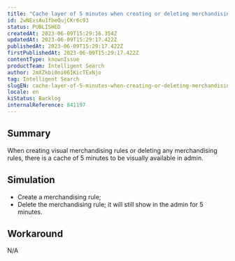 ```yaml
---
title: "Cache layer of 5 minutes when creating or deleting merchandising rules"
id: 2wNExsAu1fbeQujCKr6c93
status: PUBLISHED
createdAt: 2023-06-09T15:29:16.354Z
updatedAt: 2023-06-09T15:29:17.422Z
publishedAt: 2023-06-09T15:29:17.422Z
firstPublishedAt: 2023-06-09T15:29:17.422Z
contentType: knownIssue
productTeam: Intelligent Search
author: 2mXZkbi0oi061KicTExNjo
tag: Intelligent Search
slugEN: cache-layer-of-5-minutes-when-creating-or-deleting-merchandising-rules
locale: en
kiStatus: Backlog
internalReference: 841197
---
```


## Summary


When creating visual merchandising rules or deleting any merchandising rules, there is a cache of 5 minutes to be visually available in admin.


##

## Simulation



- Create a merchandising rule;
- Delete the merchandising rule; it will still show in the admin for 5 minutes.


##

## Workaround


N/A



